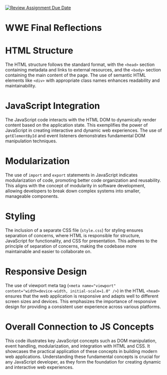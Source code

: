 [![Review Assignment Due Date](https://classroom.github.com/assets/deadline-readme-button-24ddc0f5d75046c5622901739e7c5dd533143b0c8e959d652212380cedb1ea36.svg)](https://classroom.github.com/a/wbHlJyPI)

# WWE Final Reflections

<!-- TODO: Go through the code and heavily comment it to show your understanding. -->
<!-- TODO: Reflect on your experience parsing this code. Give your unique perspective on this code. What makes sense? What doesn't? Overall, how did this code connect back to JS concepts that you have learned throughout the course? Add anything interesting or relevant that you would like including any other analogies, connections, thoughts or reflections. Be unique/creative! 🧚🏾‍♂️ :)-->

# HTML Structure

The HTML structure follows the standard format, with the `<head>` section containing metadata and links to external resources, and the `<body>` section containing the main content of the page. The use of semantic HTML elements like `<div>` with appropriate class names enhances readability and maintainability.

# JavaScript Integration

The JavaScript code interacts with the HTML DOM to dynamically render content based on the application state. This exemplifies the power of JavaScript in creating interactive and dynamic web experiences. The use of `getElementById` and event listeners demonstrates fundamental DOM manipulation techniques.

# Modularization

The use of `import` and `export` statements in JavaScript indicates modularization of code, promoting better code organization and reusability. This aligns with the concept of modularity in software development, allowing developers to break down complex systems into smaller, manageable components.

# Styling

The inclusion of a separate CSS file (`style.css`) for styling ensures separation of concerns, where HTML is responsible for structure, JavaScript for functionality, and CSS for presentation. This adheres to the principle of separation of concerns, making the codebase more maintainable and easier to collaborate on.

# Responsive Design

The use of viewport meta tag (`<meta name="viewport" content="width=device-width, initial-scale=1.0" />`) in the HTML `<head>` ensures that the web application is responsive and adapts well to different screen sizes and devices. This emphasizes the importance of responsive design for providing a consistent user experience across various platforms.

# Overall Connection to JS Concepts

This code illustrates key JavaScript concepts such as DOM manipulation, event handling, modularization, and integration with HTML and CSS. It showcases the practical application of these concepts in building modern web applications. Understanding these fundamental concepts is crucial for any JavaScript developer, as they form the foundation for creating dynamic and interactive web experiences.
